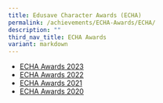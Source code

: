 ```yaml
---
title: Edusave Character Awards (ECHA)
permalink: /achievements/ECHA-Awards/ECHA/
description: ""
third_nav_title: ECHA Awards
variant: markdown
---
```

*   [ECHA Awards 2023](/our-success-stories/echa-awards/echa2023/)
*   [ECHA Awards 2022](/achievements/ECHA-Awards/ECHA-Awards-2022/)
*   [ECHA Awards 2021](/achievements/ECHA-Awards/2021/)
*   [ECHA Awards 2020](/achievements/ECHA-Awards/2020/)